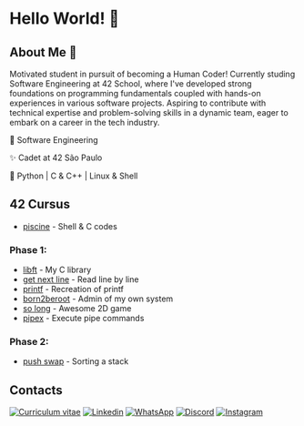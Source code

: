 
# Hello World! 👾

## About Me 💫
Motivated student in pursuit of becoming a Human Coder! Currently studing Software Engineering at 42 School, where I've developed strong foundations on programming fundamentals coupled with hands-on experiences in various software projects. Aspiring to contribute with technical expertise and problem-solving skills in a dynamic team, eager to embark on a career in the tech industry. 

🔭 Software Engineering

✨ Cadet at 42 São Paulo

🧠 Python | C & C++ | Linux & Shell

## 42 Cursus
- [piscine](https://github.com/beatrizdile/42sp-piscine) - Shell & C codes

### Phase 1:

- [libft](https://github.com/beatrizdile/42sp-libft) - My C library
- [get next line](https://github.com/beatrizdile/42sp-get_next_line) - Read line by line
- [printf](https://github.com/beatrizdile/42sp-printf) - Recreation of printf
- [born2beroot](https://github.com/beatrizdile/42sp-born2beroot) - Admin of my own system
- [so long](https://github.com/beatrizdile/42sp-so_long) - Awesome 2D game
- [pipex](https://github.com/beatrizdile/42sp-pipex) - Execute pipe commands

### Phase 2:

- [push swap](https://github.com/beatrizdile/42sp-push_swap) - Sorting a stack

## Contacts

[![Curriculum vitae](https://img.shields.io/badge/Currículo-4285F4?style=for-the-badge&amp;logo=read-the-docs&amp;logoColor=white)](https://drive.google.com/file/d/1BMYEtlDX0X6E0R_md9MeBA4OujQqID6k/view?usp=sharing) [![Linkedin](https://img.shields.io/badge/LinkedIn-0077B5?style=for-the-badge&logo=linkedin&logoColor=white)](https://www.linkedin.com/in/beatriz-dile/) [![WhatsApp](https://img.shields.io/badge/WhatsApp-25D366?style=for-the-badge&logo=whatsapp&logoColor=white)](https://wa.me/5511985479556?text=Oi,%20estou%20disponivel%20para%20entrar%20em%20contato.) [![Discord](https://img.shields.io/badge/Discord-%235865F2.svg?style=for-the-badge&logo=discord&logoColor=white)](https://discordapp.com/users/514178351494332444) [![Instagram](https://img.shields.io/badge/Instagram-%23E4405F.svg?style=for-the-badge&logo=Instagram&logoColor=white)](https://instagram.com/beatrizdile?igshid=ZDc4ODBmNjlmNQ==)
